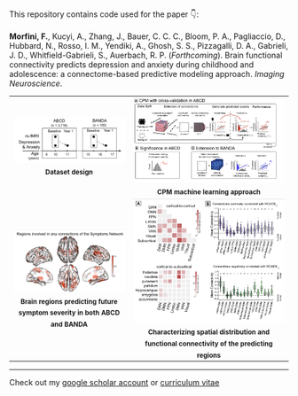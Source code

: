 This repository contains code used for the paper :point_down:: 
\
\
**Morfini, F.**, Kucyi, A., Zhang, J., Bauer, C. C. C., Bloom, P. A., Pagliaccio, D., Hubbard, N., Rosso, I. M., Yendiki, A., Ghosh, S. S., Pizzagalli, D. A., Gabrieli, J. D., Whitfield-Gabrieli, S., Auerbach, R. P. (*Forthcoming*). Brain functional connectivity predicts depression and anxiety during childhood and adolescence: a connectome-based predictive modeling approach. *Imaging Neuroscience*. 


|||
|:-:|:-:|
|<img src="https://github.com/fmorfini/publications/blob/main/CPM_ABCD_BANDA_predict_future_depression_anxiety/Morfini_et_al_2025_Imaging_Neuroscience_Fig1.png" width="600"/><br><sub><b>Dataset design</b></sub>|<img src="https://github.com/fmorfini/publications/blob/main/CPM_ABCD_BANDA_predict_future_depression_anxiety/Morfini_et_al_2025_Imaging_Neuroscience_Fig2.png" width="800"/><br><sub><b>CPM machine learning approach</b></sub>|
|<img src="https://github.com/fmorfini/publications/blob/main/CPM_ABCD_BANDA_predict_future_depression_anxiety/Morfini_et_al_2025_Imaging_Neuroscience_Fig4.png" width="600"/><br><sub><b>Brain regions predicting future symptom severity in both ABCD and BANDA</b></sub>|<img src="https://github.com/fmorfini/publications/blob/main/CPM_ABCD_BANDA_predict_future_depression_anxiety/Morfini_et_al_2025_Imaging_Neuroscience_Fig5.png" width="600"/><br><sub><b>Characterizing spatial distribution and functional connectivity of the predicting regions</b></sub>|

___
Check out my [google scholar account](https://scholar.google.com/citations?user=_FEmaGoAAAAJ&hl=en&oi=ao) or [curriculum vitae](https://fmorfini.github.io/CV/)
